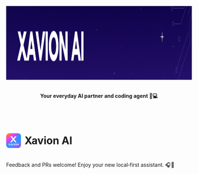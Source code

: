 <div align="center"> 
   <img width="1536" height="200" alt="XAVION AI" src="https://github.com/javiiervm/Xavion-AI/blob/main/assets/github_banner.png" />
   <br /><br />
   <p><b>
      Your everyday AI partner and coding agent 🤖💻
   </b></p>
</div>
<br /><br />


<h1 style="display: flex; align-items: center;">
  <img src="assets/logo-basic.png" alt="Logo" width="40" style="margin-right: 10px;">
  Xavion AI
</h1>







<br />
Feedback and PRs welcome! Enjoy your new local‑first assistant. 🎧🤖
